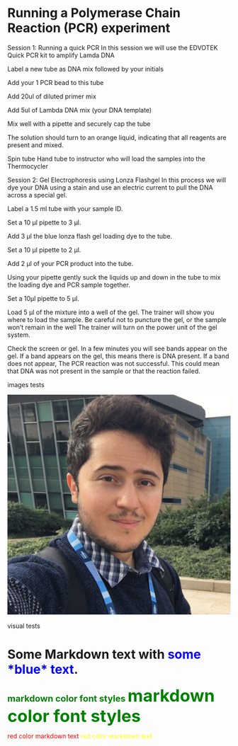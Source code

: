 # Running a Polymerase Chain Reaction (PCR) experiment

Session 1: Running a quick PCR
In this session we will use the EDVOTEK Quick PCR kit to amplify Lamda DNA

Label a new tube as DNA mix followed by your initials 

Add your 1 PCR bead to this tube

Add 20ul of diluted primer mix 

Add 5ul of Lambda DNA mix (your DNA template)

Mix well with a pipette and securely cap the tube

The solution should turn to an orange liquid, indicating that all reagents are present and mixed.

Spin tube
Hand tube to instructor who will load the samples into the Thermocycler







Session 2: Gel Electrophoresis using Lonza Flashgel
In this process we will dye your DNA using a stain and use an electric current to pull the DNA across a special gel.  

Label a 1.5 ml tube with your sample ID.


Set a 10 µl pipette to 3 µl.


Add 3 µl the blue lonza flash gel loading dye to the tube.


Set a 10 µl pipette to 2 µl.


Add 2 µl of your PCR product into the tube.


Using your pipette gently suck the liquids up and down in the tube to mix the loading dye and PCR sample together.


Set a 10µl pipette to 5 µl.


Load 5 µl of the mixture into a well of the gel. 
The trainer will show you where to load the sample.  Be careful not to puncture the gel, or the sample won’t remain in the well
The trainer will turn on the power unit of the gel system.


Check the screen or gel. In a few minutes you will see bands appear on the gel.
If a band appears on the gel, this means there is DNA present.  If a band does not appear, The PCR reaction was not successful.  This could mean that DNA was not present in the sample or that the reaction failed. 

images tests

![picture of jorge](img/IMG_9469.JPG)


visual tests
<h1>Some Markdown text with <span style="color:blue">some *blue* text</span>.</h1>

<span style="color:green;font-weight:700;font-size:20px">
    markdown color font styles
</span>



<span style="color:green;font-weight:700;font-size:38px">
    markdown color font styles
</span>

<style>
red { color: red }
yellow { color: yellow }
</style>

<red> red color markdown text</red>
<yellow> red color markdown text</yellow>
